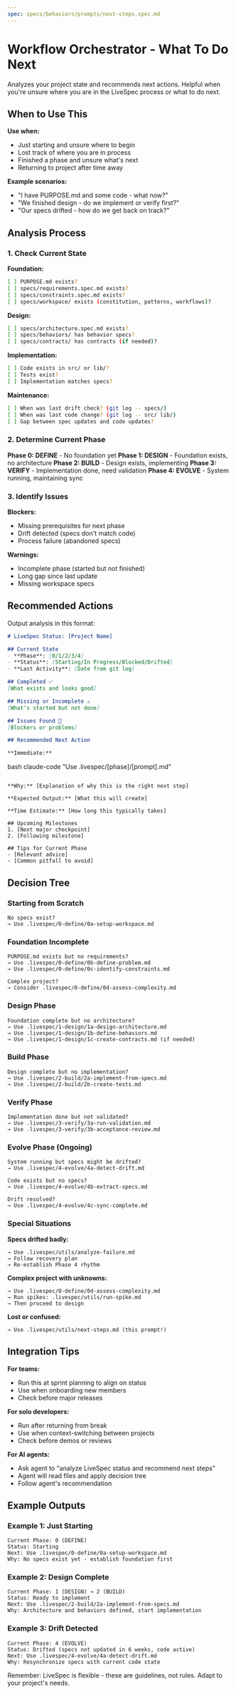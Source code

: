 ```yaml
---
spec: specs/behaviors/prompts/next-steps.spec.md
---
```


# Workflow Orchestrator - What To Do Next

Analyzes your project state and recommends next actions. Helpful when you're unsure where you are in the LiveSpec process or what to do next.

## When to Use This

**Use when:**
- Just starting and unsure where to begin
- Lost track of where you are in process
- Finished a phase and unsure what's next
- Returning to project after time away

**Example scenarios:**
- "I have PURPOSE.md and some code - what now?"
- "We finished design - do we implement or verify first?"
- "Our specs drifted - how do we get back on track?"

## Analysis Process

### 1. Check Current State

**Foundation:**
```bash
[ ] PURPOSE.md exists?
[ ] specs/requirements.spec.md exists?
[ ] specs/constraints.spec.md exists?
[ ] specs/workspace/ exists (constitution, patterns, workflows)?
```

**Design:**
```bash
[ ] specs/architecture.spec.md exists?
[ ] specs/behaviors/ has behavior specs?
[ ] specs/contracts/ has contracts (if needed)?
```

**Implementation:**
```bash
[ ] Code exists in src/ or lib/?
[ ] Tests exist?
[ ] Implementation matches specs?
```

**Maintenance:**
```bash
[ ] When was last drift check? (git log -- specs/)
[ ] When was last code change? (git log -- src/ lib/)
[ ] Gap between spec updates and code updates?
```

### 2. Determine Current Phase

**Phase 0: DEFINE** - No foundation yet
**Phase 1: DESIGN** - Foundation exists, no architecture
**Phase 2: BUILD** - Design exists, implementing
**Phase 3: VERIFY** - Implementation done, need validation
**Phase 4: EVOLVE** - System running, maintaining sync

### 3. Identify Issues

**Blockers:**
- Missing prerequisites for next phase
- Drift detected (specs don't match code)
- Process failure (abandoned specs)

**Warnings:**
- Incomplete phase (started but not finished)
- Long gap since last update
- Missing workspace specs

## Recommended Actions

Output analysis in this format:

```markdown
# LiveSpec Status: [Project Name]

## Current State
- **Phase**: [0/1/2/3/4]
- **Status**: [Starting/In Progress/Blocked/Drifted]
- **Last Activity**: [Date from git log]

## Completed ✅
[What exists and looks good]

## Missing or Incomplete ⚠️
[What's started but not done]

## Issues Found 🔴
[Blockers or problems]

## Recommended Next Action

**Immediate:**
```

bash
claude-code "Use .livespec/[phase]/[prompt].md"
```

**Why:** [Explanation of why this is the right next step]

**Expected Output:** [What this will create]

**Time Estimate:** [How long this typically takes]

## Upcoming Milestones
1. [Next major checkpoint]
2. [Following milestone]

## Tips for Current Phase
- [Relevant advice]
- [Common pitfall to avoid]
```

## Decision Tree

### Starting from Scratch
```
No specs exist?
→ Use .livespec/0-define/0a-setup-workspace.md
```

### Foundation Incomplete
```
PURPOSE.md exists but no requirements?
→ Use .livespec/0-define/0b-define-problem.md
→ Use .livespec/0-define/0c-identify-constraints.md

Complex project?
→ Consider .livespec/0-define/0d-assess-complexity.md
```

### Design Phase
```
Foundation complete but no architecture?
→ Use .livespec/1-design/1a-design-architecture.md
→ Use .livespec/1-design/1b-define-behaviors.md
→ Use .livespec/1-design/1c-create-contracts.md (if needed)
```

### Build Phase
```
Design complete but no implementation?
→ Use .livespec/2-build/2a-implement-from-specs.md
→ Use .livespec/2-build/2b-create-tests.md
```

### Verify Phase
```
Implementation done but not validated?
→ Use .livespec/3-verify/3a-run-validation.md
→ Use .livespec/3-verify/3b-acceptance-review.md
```

### Evolve Phase (Ongoing)
```
System running but specs might be drifted?
→ Use .livespec/4-evolve/4a-detect-drift.md

Code exists but no specs?
→ Use .livespec/4-evolve/4b-extract-specs.md

Drift resolved?
→ Use .livespec/4-evolve/4c-sync-complete.md
```

### Special Situations

**Specs drifted badly:**
```
→ Use .livespec/utils/analyze-failure.md
→ Follow recovery plan
→ Re-establish Phase 4 rhythm
```

**Complex project with unknowns:**
```
→ Use .livespec/0-define/0d-assess-complexity.md
→ Run spikes: .livespec/utils/run-spike.md
→ Then proceed to design
```

**Lost or confused:**
```
→ Use .livespec/utils/next-steps.md (this prompt!)
```

## Integration Tips

**For teams:**
- Run this at sprint planning to align on status
- Use when onboarding new members
- Check before major releases

**For solo developers:**
- Run after returning from break
- Use when context-switching between projects
- Check before demos or reviews

**For AI agents:**
- Ask agent to "analyze LiveSpec status and recommend next steps"
- Agent will read files and apply decision tree
- Follow agent's recommendation

## Example Outputs

### Example 1: Just Starting
```
Current Phase: 0 (DEFINE)
Status: Starting
Next: Use .livespec/0-define/0a-setup-workspace.md
Why: No specs exist yet - establish foundation first
```

### Example 2: Design Complete
```
Current Phase: 1 (DESIGN) → 2 (BUILD)
Status: Ready to implement
Next: Use .livespec/2-build/2a-implement-from-specs.md
Why: Architecture and behaviors defined, start implementation
```

### Example 3: Drift Detected
```
Current Phase: 4 (EVOLVE)
Status: Drifted (specs not updated in 6 weeks, code active)
Next: Use .livespec/4-evolve/4a-detect-drift.md
Why: Resynchronize specs with current code state
```

Remember: LiveSpec is flexible - these are guidelines, not rules. Adapt to your project's needs.
